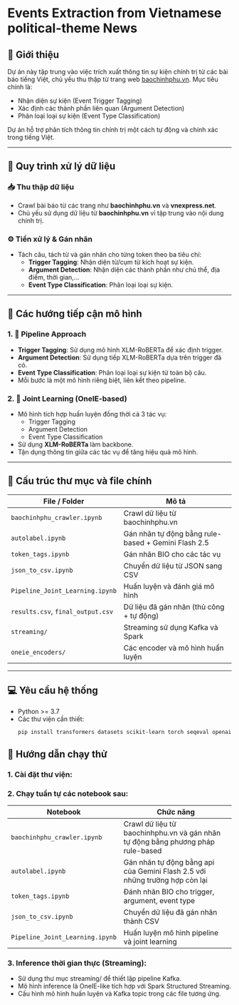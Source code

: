 # Events Extraction from Vietnamese political-theme News

## 📰 Giới thiệu

Dự án này tập trung vào việc trích xuất thông tin sự kiện chính trị từ các bài báo tiếng Việt, chủ yếu thu thập từ trang web [baochinhphu.vn](https://baochinhphu.vn). Mục tiêu chính là:

- Nhận diện sự kiện (Event Trigger Tagging)  
- Xác định các thành phần liên quan (Argument Detection)  
- Phân loại loại sự kiện (Event Type Classification)  

Dự án hỗ trợ phân tích thông tin chính trị một cách tự động và chính xác trong tiếng Việt.

---

## 🔄 Quy trình xử lý dữ liệu

### 📥 Thu thập dữ liệu
- Crawl bài báo từ các trang như **baochinhphu.vn** và **vnexpress.net**.
- Chủ yếu sử dụng dữ liệu từ **baochinhphu.vn** vì tập trung vào nội dung chính trị.

### ⚙️ Tiền xử lý & Gán nhãn
- Tách câu, tách từ và gán nhãn cho từng token theo ba tiêu chí:
  - **Trigger Tagging**: Nhận diện từ/cụm từ kích hoạt sự kiện.
  - **Argument Detection**: Nhận diện các thành phần như chủ thể, địa điểm, thời gian,...
  - **Event Type Classification**: Phân loại loại sự kiện.

---

## 🧠 Các hướng tiếp cận mô hình

### 1. 📍 Pipeline Approach
- **Trigger Tagging**: Sử dụng mô hình XLM-RoBERTa để xác định trigger.
- **Argument Detection**: Sử dụng tiếp XLM-RoBERTa dựa trên trigger đã có.
- **Event Type Classification**: Phân loại loại sự kiện từ toàn bộ câu.
- Mỗi bước là một mô hình riêng biệt, liên kết theo pipeline.

### 2. 🔗 Joint Learning (OneIE-based)
- Mô hình tích hợp huấn luyện đồng thời cả 3 tác vụ:
  - Trigger Tagging
  - Argument Detection
  - Event Type Classification
- Sử dụng **XLM-RoBERTa** làm backbone.
- Tận dụng thông tin giữa các tác vụ để tăng hiệu quả mô hình.

---

## 📁 Cấu trúc thư mục và file chính

| File / Folder                  | Mô tả |
|-------------------------------|-------|
| `baochinhphu_crawler.ipynb`   | Crawl dữ liệu từ baochinhphu.vn |
| `autolabel.ipynb`             | Gán nhãn tự động bằng rule-based + Gemini Flash 2.5 |
| `token_tags.ipynb`            | Gán nhãn BIO cho các tác vụ |
| `json_to_csv.ipynb`           | Chuyển dữ liệu từ JSON sang CSV |
| `Pipeline_Joint_Learning.ipynb` | Huấn luyện và đánh giá mô hình |
| `results.csv`, `final_output.csv` | Dữ liệu đã gán nhãn (thủ công + tự động) |
| `streaming/`                  | Streaming sử dụng Kafka và Spark |
| `oneie_encoders/`             | Các encoder và mô hình huấn luyện |

---

## 💻 Yêu cầu hệ thống

- Python >= 3.7  
- Các thư viện cần thiết:
  ```bash
  pip install transformers datasets scikit-learn torch seqeval openai pandas kafka-python pyspark

## 🚀 Hướng dẫn chạy thử
### 1. Cài đặt thư viện:

### 2. Chạy tuần tự các notebook sau:
| Notebook                        | Chức năng                                                                       |
| ------------------------------- | --------------------------------------------------------------------------------|
| `baochinhphu_crawler.ipynb`     | Crawl dữ liệu từ baochinhphu.vn và gán nhãn tự động bằng phương pháp rule-based |
| `autolabel.ipynb`               | Gán nhãn tự động bằng api của Gemini Flash 2.5 với những trường hợp còn lại     |
| `token_tags.ipynb`              | Đánh nhãn BIO cho trigger, argument, event type                                 |
| `json_to_csv.ipynb`             | Chuyển dữ liệu đã gán nhãn thành CSV                                            |
| `Pipeline_Joint_Learning.ipynb` | Huấn luyện mô hình pipeline và joint learning                                   |

### 3. Inference thời gian thực (Streaming):
- Sử dụng thư mục streaming/ để thiết lập pipeline Kafka.
- Mô hình inference là OneIE-like tích hợp với Spark Structured Streaming.
- Cấu hình mô hình huấn luyện và Kafka topic trong các file tương ứng.
